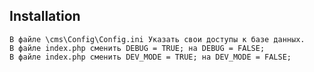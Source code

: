 ## Installation
    В файле \cms\Config\Config.ini Указать свои доступы к базе данных.
    В файле index.php сменить DEBUG = TRUE; на DEBUG = FALSE;
    В файле index.php сменить DEV_MODE = TRUE; на DEV_MODE = FALSE;